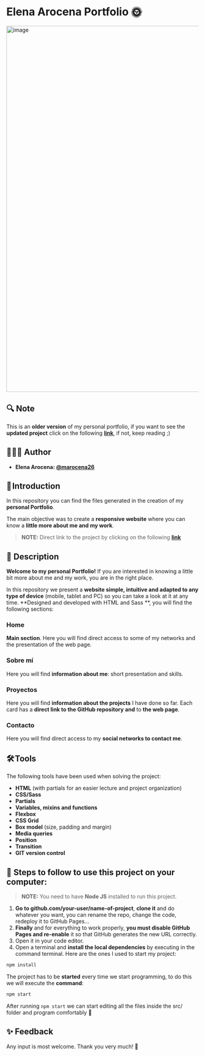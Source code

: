 # Elena Arocena Portfolio 🌞
<img width="959" alt="image" src="https://user-images.githubusercontent.com/113302094/215353218-45e387f5-58f4-4dd1-9314-64e4af8a7dab.png">

## 🔍 Note

This is an **older version** of my personal portfolio, if you want to see the **updated project** click on the following **[link](https://github.com/marocena26/elena-arocena-portf)**, if not, keep reading ;)

## 👩🏻‍💻 Author 

- **Elena Arocena: [@marocena26](https://github.com/marocena26)**

## 🚀 Introduction

In this repository you can find the files generated in the creation of my **personal Portfolio**.

The main objective was to create a **responsive website** where you can know a **little more about me and my work**. 

> **NOTE:** Direct link to the project by clicking on the following **[link](https://marocena26.github.io/elena-arocena-portfolio/)**

## 👾 Description 

**Welcome to my personal Portfolio!** If you are interested in knowing a little bit more about me and my work, you are in the right place.

In this repository we present a **website simple, intuitive and adapted to any type of device** (mobile, tablet and PC) so you can take a look at it at any time. **Designed and developed with HTML and Sass **, you will find the following sections: 

### Home 

**Main section**. Here you will find direct access to some of my networks and the presentation of the web page.

### Sobre mí

Here you will find **information about me**: short presentation and skills. 

### Proyectos

Here you will find **information about the projects** I have done so far. Each card has a **direct link to the GitHub repository** **and** to **the web page**. 

### Contacto

Here you will find direct access to my **social networks to contact me**. 

## 🛠️ Tools

The following tools have been used when solving the project:

- **HTML** (with partials for an easier lecture and project organization)
- **CSS/Sass**
- **Partials**
- **Variables, mixins and functions**
- **Flexbox**
- **CSS Grid**
- **Box model** (size, padding and margin)
- **Media queries**
- **Position**
- **Transition**
- **GIT version control**

## 💾 Steps to follow to use this project on your computer:

> **NOTE:** You need to have **Node JS** installed to run this project.

1. **Go to github.com/your-user/name-of-project**, **clone it** and do whatever you want, you can rename the repo, change the code, redeploy it to GitHub Pages...
2. **Finally** and for everything to work properly, **you must disable GitHub Pages and re-enable** it so that GitHub generates the new URL correctly.
3. Open it in your code editor.
4. Open a terminal and **install the local dependencies** by executing in the command terminal. Here are the ones I used to start my project:

```bash
npm install
```

The project has to be **started** every time we start programming, to do this we will execute the **command**:

```bash
npm start
```
After running `npm start` we can start editing all the files inside the src/ folder and program comfortably 💫


## ✨ Feedback 

Any input is most welcome. Thank you very much! 🤗
